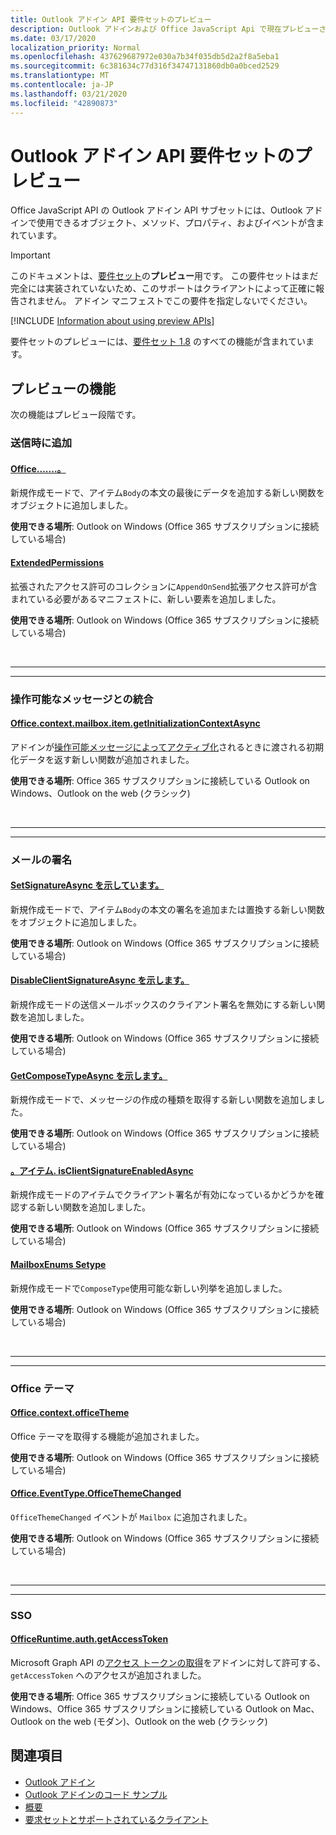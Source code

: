 ```yaml
---
title: Outlook アドイン API 要件セットのプレビュー
description: Outlook アドインおよび Office JavaScript Api で現在プレビューされている機能と Api。
ms.date: 03/17/2020
localization_priority: Normal
ms.openlocfilehash: 437629687972e030a7b34f035db5d2a2f8a5eba1
ms.sourcegitcommit: 6c381634c77d316f34747131860db0a0bced2529
ms.translationtype: MT
ms.contentlocale: ja-JP
ms.lasthandoff: 03/21/2020
ms.locfileid: "42890873"
---
```

# <a name="outlook-add-in-api-preview-requirement-set"></a>Outlook アドイン API 要件セットのプレビュー

Office JavaScript API の Outlook アドイン API サブセットには、Outlook アドインで使用できるオブジェクト、メソッド、プロパティ、およびイベントが含まれています。

> [!IMPORTANT]
> このドキュメントは、[要件セット](../../requirement-sets/outlook-api-requirement-sets.md)の**プレビュー**用です。 この要件セットはまだ完全には実装されていないため、このサポートはクライアントによって正確に報告されません。 アドイン マニフェストでこの要件を指定しないでください。

[!INCLUDE [Information about using preview APIs](../../../includes/using-preview-apis-host.md)]

要件セットのプレビューには、[要件セット 1.8](../requirement-set-1.8/outlook-requirement-set-1.8.md) のすべての機能が含まれています。

## <a name="features-in-preview"></a>プレビューの機能

次の機能はプレビュー段階です。

### <a name="append-on-send"></a>送信時に追加

#### <a name="officecontextmailboxitembodyappendonsendasync"></a>[Office.......。](/javascript/api/outlook/office.body?view=outlook-js-preview#appendonsendasync-data--options--callback-)

新規作成モードで、アイテム`Body`の本文の最後にデータを追加する新しい関数をオブジェクトに追加しました。

**使用できる場所**: Outlook on Windows (Office 365 サブスクリプションに接続している場合)

#### <a name="extendedpermissions"></a>[ExtendedPermissions](../../manifest/extendedpermissions.md)

拡張されたアクセス許可のコレクションに`AppendOnSend`拡張アクセス許可が含まれている必要があるマニフェストに、新しい要素を追加しました。

**使用できる場所**: Outlook on Windows (Office 365 サブスクリプションに接続している場合)

<br>

---

---

### <a name="integration-with-actionable-messages"></a>操作可能なメッセージとの統合

#### <a name="officecontextmailboxitemgetinitializationcontextasync"></a>[Office.context.mailbox.item.getInitializationContextAsync](office.context.mailbox.item.md#methods)

アドインが[操作可能メッセージによってアクティブ化](/outlook/actionable-messages/invoke-add-in-from-actionable-message)されるときに渡される初期化データを返す新しい関数が追加されました。

**使用できる場所**: Office 365 サブスクリプションに接続している Outlook on Windows、Outlook on the web (クラシック)

<br>

---

---

### <a name="mail-signature"></a>メールの署名

#### <a name="officecontextmailboxitembodysetsignatureasync"></a>[SetSignatureAsync を示しています。](/javascript/api/outlook/office.body?view=outlook-js-preview#setsignatureasync-data--options--callback-)

新規作成モードで、アイテム`Body`の本文の署名を追加または置換する新しい関数をオブジェクトに追加しました。

**使用できる場所**: Outlook on Windows (Office 365 サブスクリプションに接続している場合)

#### <a name="officecontextmailboxitemdisableclientsignatureasync"></a>[DisableClientSignatureAsync を示します。](office.context.mailbox.item.md#methods)

新規作成モードの送信メールボックスのクライアント署名を無効にする新しい関数を追加しました。

**使用できる場所**: Outlook on Windows (Office 365 サブスクリプションに接続している場合)

#### <a name="officecontextmailboxitemgetcomposetypeasync"></a>[GetComposeTypeAsync を示します。](/javascript/api/outlook/office.messagecompose?view=outlook-js-preview#getcomposetypeasync-options--callback-)

新規作成モードで、メッセージの作成の種類を取得する新しい関数を追加しました。

**使用できる場所**: Outlook on Windows (Office 365 サブスクリプションに接続している場合)

#### <a name="officecontextmailboxitemisclientsignatureenabledasync"></a>[。アイテム. isClientSignatureEnabledAsync](office.context.mailbox.item.md#methods)

新規作成モードのアイテムでクライアント署名が有効になっているかどうかを確認する新しい関数を追加しました。

**使用できる場所**: Outlook on Windows (Office 365 サブスクリプションに接続している場合)

#### <a name="officemailboxenumscomposetype"></a>[MailboxEnums Setype](/javascript/api/outlook/office.mailboxenums.composetype?view=outlook-js-preview)

新規作成モードで`ComposeType`使用可能な新しい列挙を追加しました。

**使用できる場所**: Outlook on Windows (Office 365 サブスクリプションに接続している場合)

<br>

---

---

### <a name="office-theme"></a>Office テーマ

#### <a name="officecontextofficetheme"></a>[Office.context.officeTheme](/javascript/api/office/office.context#officetheme)

Office テーマを取得する機能が追加されました。

**使用できる場所**: Outlook on Windows (Office 365 サブスクリプションに接続している場合)

#### <a name="officeeventtypeofficethemechanged"></a>[Office.EventType.OfficeThemeChanged](/javascript/api/office/office.eventtype)

`OfficeThemeChanged` イベントが `Mailbox` に追加されました。

**使用できる場所**: Outlook on Windows (Office 365 サブスクリプションに接続している場合)

<br>

---

---

### <a name="sso"></a>SSO

#### <a name="officeruntimeauthgetaccesstoken"></a>[OfficeRuntime.auth.getAccessToken](../../../develop/sso-in-office-add-ins.md#sso-api-reference)

Microsoft Graph API の[アクセス トークンの取得](../../../outlook/authenticate-a-user-with-an-sso-token.md)をアドインに対して許可する、`getAccessToken` へのアクセスが追加されました。

**使用できる場所**: Office 365 サブスクリプションに接続している Outlook on Windows、Office 365 サブスクリプションに接続している Outlook on Mac、Outlook on the web (モダン)、Outlook on the web (クラシック)

## <a name="see-also"></a>関連項目

- [Outlook アドイン](../../../outlook/outlook-add-ins-overview.md)
- [Outlook アドインのコード サンプル](https://developer.microsoft.com/outlook/gallery/?filterBy=Outlook,Samples,Add-ins)
- [概要](../../../quickstarts/outlook-quickstart.md)
- [要求セットとサポートされているクライアント](../../requirement-sets/outlook-api-requirement-sets.md)
